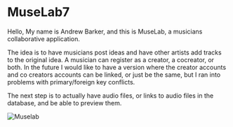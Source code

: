 # MuseLab7

Hello, My name is Andrew Barker, and this is MuseLab, a musicians collaborative application.

The idea is to have musicians post ideas and have other artists add tracks to the original idea.
A musician can register as a creator, a cocreator, or both.
In the future I would like to have a version where the creator accounts and co creators accounts can be linked, or just be the same, but I ran into problems with primary/foreign key conflicts.

The next step is to actually have audio files, or links to audio files in the database, and be able to preview them.

![Muselab](https://user-images.githubusercontent.com/103617658/221280288-f5c4bce7-4554-42a4-bda5-4bf244f340ed.jpg)

